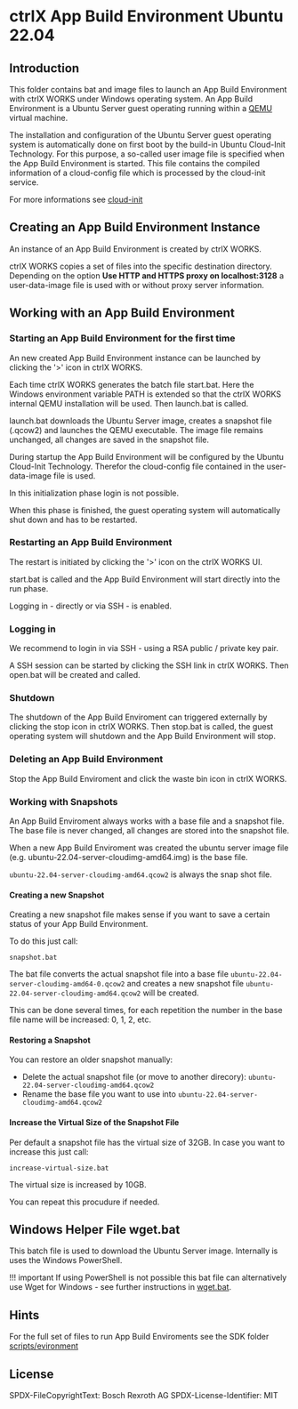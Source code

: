 # ctrlX App Build Environment Ubuntu 22.04

## Introduction

This folder contains bat and image files to launch an App Build Environment with ctrlX WORKS under Windows operating system.
An App Build Environment is a Ubuntu Server guest operating running within a [QEMU](https://www.qemu.org/) virtual machine.

The installation and configuration of the Ubuntu Server guest operating system is automatically done
on first boot by the build-in Ubuntu Cloud-Init Technology. For this purpose, a so-called user image file is specified when the App Build Environment is started. 
This file contains the compiled information of a cloud-config file which is processed by the cloud-init service.

For more informations see [cloud-init](https://cloud-init.io/)

## Creating an App Build Environment Instance

An instance of an App Build Environment is created by ctrlX WORKS.

ctrlX WORKS copies a set of files into the specific destination directory. Depending on the option __Use HTTP and HTTPS proxy on localhost:3128__ a user-data-image file is used with or without proxy server information.

## Working with an App Build Environment

### Starting an App Build Environment for the first time

An new created App Build Environment instance can be launched by clicking the '>' icon in ctrlX WORKS. 

Each time ctrlX WORKS generates the batch file start.bat. 
Here the Windows environment variable PATH is extended so that the ctrlX WORKS internal QEMU installation will be used. Then launch.bat is called.

launch.bat downloads the Ubuntu Server image, creates a snapshot file (.qcow2) and launches the QEMU executable. The image file remains unchanged, all changes are saved in the snapshot file.

During startup the App Build Environment will be configured by the Ubuntu Cloud-Init Technology. Therefor the cloud-config file contained in the user-data-image file is used. 

In this initialization phase login is not possible.

When this phase is finished, the guest operating system will automatically shut down and has to be restarted.

### Restarting an App Build Environment

The restart is initiated by clicking the '>' icon on the ctrlX WORKS UI. 

start.bat is called and the App Build Environment will start directly into the run phase. 

Logging in - directly or via SSH - is enabled.

### Logging in 

We recommend to login in via SSH - using a RSA public / private key pair.

A SSH session can be started by clicking the SSH link in ctrlX WORKS. Then open.bat will be created and called.

### Shutdown

The shutdown of the App Build Enviroment can triggered externally by clicking the stop icon in ctrlX WORKS. Then stop.bat is called, the guest operating system will shutdown and the App Build Environment will stop.

### Deleting an App Build Environment

Stop the App Build Enviroment and click the waste bin icon in ctrlX WORKS.

### Working with Snapshots

An App Build Enviroment always works with a base file and a snapshot file. The base file is never changed, all changes are stored into the snapshot file.

When a new App Build Enviroment was created the ubuntu server image file (e.g. ubuntu-22.04-server-cloudimg-amd64.img) is the base file.

`ubuntu-22.04-server-cloudimg-amd64.qcow2` is always the snap shot file.

#### Creating a new Snapshot

Creating a new snapshot file makes sense if you want to save a certain status of your App Build Environment.

To do this just call:

    snapshot.bat

The bat file converts the actual snapshot file into a base file `ubuntu-22.04-server-cloudimg-amd64-0.qcow2` and creates a new snapshot file `ubuntu-22.04-server-cloudimg-amd64.qcow2` will be created.

This can be done several times, for each repetition the number in the base file name will be increased: 0, 1, 2, etc.

#### Restoring a Snapshot

You can restore an older snapshot manually:

* Delete the actual snapshot file (or move to another direcory): `ubuntu-22.04-server-cloudimg-amd64.qcow2`
* Rename the base file you want to use into `ubuntu-22.04-server-cloudimg-amd64.qcow2`

#### Increase the Virtual Size of the Snapshot File

Per default a snapshot file has the virtual size of 32GB.
In case you want to increase this just call:

	increase-virtual-size.bat

The virtual size is increased by 10GB.

You can repeat this procudure if needed.

## Windows Helper File wget.bat  

This batch file is used to download the Ubuntu Server image. Internally is uses the Windows PowerShell.

!!! important
    If using PowerShell is not possible this bat file can alternatively use Wget for Windows - see further instructions in [wget.bat](wget.bat).

## Hints

For the full set of files to run App Build Enviroments see the SDK folder [scripts/evironment](https://github.com/boschrexroth/ctrlx-automation-sdk/tree/main/scripts/environment)

## License

SPDX-FileCopyrightText: Bosch Rexroth AG
SPDX-License-Identifier: MIT
